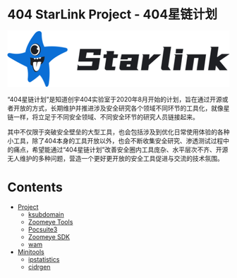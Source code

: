 # 404 StarLink Project - 404星链计划

![](./logo.png)

“404星链计划”是知道创宇404实验室于2020年8月开始的计划，旨在通过开源或者开放的方式，长期维护并推进涉及安全研究各个领域不同环节的工具化，就像星链一样，将立足于不同安全领域、不同安全环节的研究人员链接起来。

其中不仅限于突破安全壁垒的大型工具，也会包括涉及到优化日常使用体验的各种小工具，除了404本身的工具开放以外，也会不断收集安全研究、渗透测试过程中的痛点，希望能通过“404星链计划”改善安全圈内工具庞杂、水平层次不齐、开源无人维护的多种问题，营造一个更好更开放的安全工具促进与交流的技术氛围。

# Contents

* [Project](#project)
  *	[ksubdomain](https://github.com/knownsec/404StarLink-Project/blob/master/TOOLS_README_zh.md#ksubdomain) 
  *	[Zoomeye Tools](https://github.com/knownsec/404StarLink-Project/blob/master/TOOLS_README_zh.md#zoomeye-tools)
  *	[Pocsuite3](https://github.com/knownsec/404StarLink-Project/blob/master/TOOLS_README_zh.md#pocsuite3)
  *	[Zoomeye SDK](https://github.com/knownsec/404StarLink-Project/blob/master/TOOLS_README_zh.md#zoomeye-sdk)
  *	[wam](https://github.com/knownsec/404StarLink-Project/blob/master/TOOLS_README_zh.md#wam)
* [Minitools](#minitools)
  * [ipstatistics](https://github.com/knownsec/404StarLink-Project/blob/master/TOOLS_README_zh.md#ipstatistics)
  * [cidrgen](https://github.com/knownsec/404StarLink-Project/blob/master/TOOLS_README_zh.md#cidrgen)



